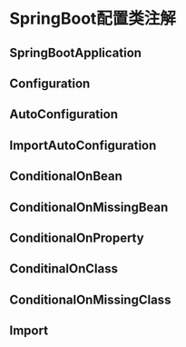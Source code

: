 # SpringBoot配置类注解

## SpringBootApplication

## Configuration

## AutoConfiguration

## ImportAutoConfiguration

## ConditionalOnBean

## ConditionalOnMissingBean

## ConditionalOnProperty

## ConditinalOnClass

## ConditionalOnMissingClass

## Import


